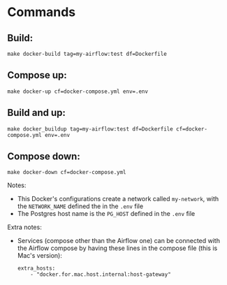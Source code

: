 # Commands
## Build:
`make docker-build tag=my-airflow:test df=Dockerfile`

## Compose up:
`make docker-up cf=docker-compose.yml env=.env`

## Build and up:
`make docker_buildup tag=my-airflow:test df=Dockerfile cf=docker-compose.yml env=.env`

## Compose down:
`make docker-down cf=docker-compose.yml`

Notes:
- This Docker's configurations create a network called `my-network`, with the `NETWORK_NAME` defined the in the `.env` file
- The Postgres host name is the `PG_HOST` defined in the `.env` file

Extra notes:
- Services (compose other than the Airflow one) can be connected with the Airflow compose by having these lines in the compose file (this is Mac's version):
    ```
    extra_hosts:
        - "docker.for.mac.host.internal:host-gateway"
    ```
